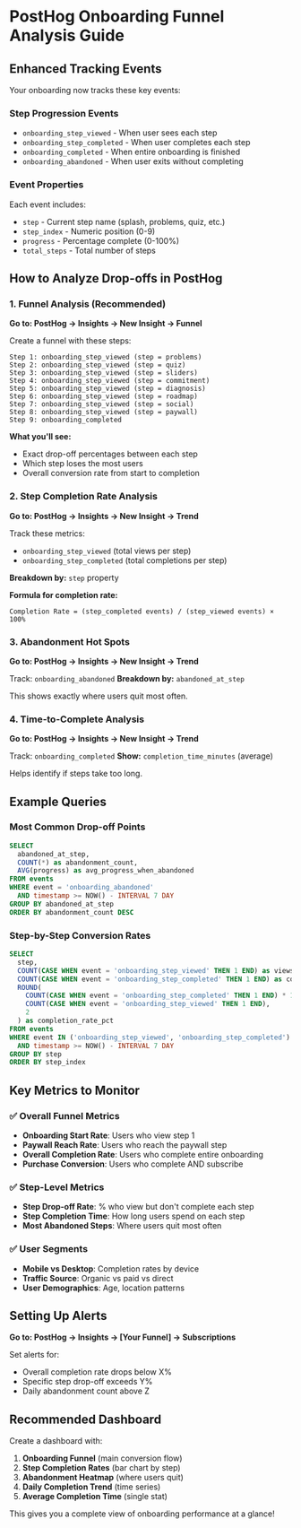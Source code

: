 # PostHog Onboarding Funnel Analysis Guide

## Enhanced Tracking Events

Your onboarding now tracks these key events:

### Step Progression Events
- `onboarding_step_viewed` - When user sees each step
- `onboarding_step_completed` - When user completes each step  
- `onboarding_completed` - When entire onboarding is finished
- `onboarding_abandoned` - When user exits without completing

### Event Properties
Each event includes:
- `step` - Current step name (splash, problems, quiz, etc.)
- `step_index` - Numeric position (0-9)
- `progress` - Percentage complete (0-100%)
- `total_steps` - Total number of steps

## How to Analyze Drop-offs in PostHog

### 1. **Funnel Analysis** (Recommended)
**Go to: PostHog → Insights → New Insight → Funnel**

Create a funnel with these steps:
```
Step 1: onboarding_step_viewed (step = problems)
Step 2: onboarding_step_viewed (step = quiz) 
Step 3: onboarding_step_viewed (step = sliders)
Step 4: onboarding_step_viewed (step = commitment)
Step 5: onboarding_step_viewed (step = diagnosis)
Step 6: onboarding_step_viewed (step = roadmap)
Step 7: onboarding_step_viewed (step = social)
Step 8: onboarding_step_viewed (step = paywall)
Step 9: onboarding_completed
```

**What you'll see:**
- Exact drop-off percentages between each step
- Which step loses the most users
- Overall conversion rate from start to completion

### 2. **Step Completion Rate Analysis**
**Go to: PostHog → Insights → New Insight → Trend**

Track these metrics:
- `onboarding_step_viewed` (total views per step)
- `onboarding_step_completed` (total completions per step)

**Breakdown by:** `step` property

**Formula for completion rate:**
```
Completion Rate = (step_completed events) / (step_viewed events) × 100%
```

### 3. **Abandonment Hot Spots**
**Go to: PostHog → Insights → New Insight → Trend**

Track: `onboarding_abandoned`
**Breakdown by:** `abandoned_at_step`

This shows exactly where users quit most often.

### 4. **Time-to-Complete Analysis**
**Go to: PostHog → Insights → New Insight → Trend**

Track: `onboarding_completed`
**Show:** `completion_time_minutes` (average)

Helps identify if steps take too long.

## Example Queries

### Most Common Drop-off Points
```sql
SELECT 
  abandoned_at_step,
  COUNT(*) as abandonment_count,
  AVG(progress) as avg_progress_when_abandoned
FROM events 
WHERE event = 'onboarding_abandoned'
  AND timestamp >= NOW() - INTERVAL 7 DAY
GROUP BY abandoned_at_step
ORDER BY abandonment_count DESC
```

### Step-by-Step Conversion Rates
```sql
SELECT 
  step,
  COUNT(CASE WHEN event = 'onboarding_step_viewed' THEN 1 END) as views,
  COUNT(CASE WHEN event = 'onboarding_step_completed' THEN 1 END) as completions,
  ROUND(
    COUNT(CASE WHEN event = 'onboarding_step_completed' THEN 1 END) * 100.0 / 
    COUNT(CASE WHEN event = 'onboarding_step_viewed' THEN 1 END), 
    2
  ) as completion_rate_pct
FROM events 
WHERE event IN ('onboarding_step_viewed', 'onboarding_step_completed')
  AND timestamp >= NOW() - INTERVAL 7 DAY
GROUP BY step
ORDER BY step_index
```

## Key Metrics to Monitor

### ✅ **Overall Funnel Metrics**
- **Onboarding Start Rate**: Users who view step 1
- **Paywall Reach Rate**: Users who reach the paywall step  
- **Overall Completion Rate**: Users who complete entire onboarding
- **Purchase Conversion**: Users who complete AND subscribe

### ✅ **Step-Level Metrics**  
- **Step Drop-off Rate**: % who view but don't complete each step
- **Step Completion Time**: How long users spend on each step
- **Most Abandoned Steps**: Where users quit most often

### ✅ **User Segments**
- **Mobile vs Desktop**: Completion rates by device
- **Traffic Source**: Organic vs paid vs direct
- **User Demographics**: Age, location patterns

## Setting Up Alerts

**Go to: PostHog → Insights → [Your Funnel] → Subscriptions**

Set alerts for:
- Overall completion rate drops below X%
- Specific step drop-off exceeds Y%
- Daily abandonment count above Z

## Recommended Dashboard

Create a dashboard with:
1. **Onboarding Funnel** (main conversion flow)
2. **Step Completion Rates** (bar chart by step)
3. **Abandonment Heatmap** (where users quit)
4. **Daily Completion Trend** (time series)
5. **Average Completion Time** (single stat)

This gives you a complete view of onboarding performance at a glance!


